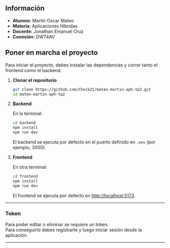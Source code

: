 ## Información

- **Alumno:** Martín Oscar Mateo  
- **Materia:** Aplicaciones Híbridas  
- **Docente:** Jonathan Emanuel Cruz  
- **Comisión:** DWT4AV

## Poner en marcha el proyecto

Para iniciar el proyecto, debes instalar las dependencias y correr tanto el frontend como el backend.

1. **Clonar el repositorio**

    ```bash
    git clone https://github.com/Chock21/mateo-martin-aph-tp2.git
    cd mateo-martin-aph-tp2
    ```

2. **Backend**

    En la terminal:

    ```bash
    cd backend
    npm install
    npm run dev
    ```
    El backend se ejecuta por defecto en el puerto definido en `.env` (por ejemplo, 3000).

3. **Frontend**

    En otra terminal:

    ```bash
    cd frontend
    npm install
    npm run dev
    ```
    El frontend se ejecuta por defecto en [http://localhost:5173](http://localhost:5173).

---

### Token

Para poder editar o eliminar se requiere un token.  
Para conseguirlo debes registrarte y luego iniciar sesión desde la aplicación.

---
